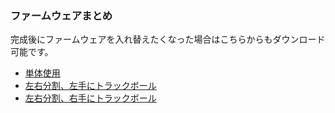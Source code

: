 

### ファームウェアまとめ
完成後にファームウェアを入れ替えたくなった場合はこちらからもダウンロード可能です。
- [単体使用]()
- [左右分割、左手にトラックボール]()
- [左右分割、右手にトラックボール]()
